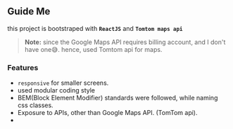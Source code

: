 ## Guide Me

this project is bootstraped with **`ReactJS`** and   **`Tomtom maps api`**

> **Note:** since the Google Maps API requires billing account, and I don't have one😅. hence, used Tomtom api for maps.


### Features
- `responsive` for smaller screens.
- used modular coding style
- BEM(Block Element Modifier) standards were followed, while naming css classes.
- Exposure to APIs, other than Google Maps API. (TomTom api).
- 

